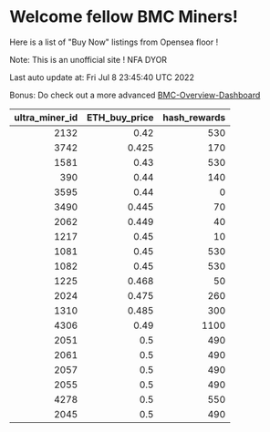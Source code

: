 # Welcome fellow BMC Miners!
Here is a list of "Buy Now" listings from Opensea floor !

Note: This is an unofficial site ! NFA DYOR

Last auto update at: Fri Jul  8 23:45:40 UTC 2022

Bonus: Do check out a more advanced [BMC-Overview-Dashboard](https://dune.com/defifunk/BMC-Overview-Dashboard)


|   ultra_miner_id |   ETH_buy_price |   hash_rewards |
|-----------------:|----------------:|---------------:|
|             2132 |           0.42  |            530 |
|             3742 |           0.425 |            170 |
|             1581 |           0.43  |            530 |
|              390 |           0.44  |            140 |
|             3595 |           0.44  |              0 |
|             3490 |           0.445 |             70 |
|             2062 |           0.449 |             40 |
|             1217 |           0.45  |             10 |
|             1081 |           0.45  |            530 |
|             1082 |           0.45  |            530 |
|             1225 |           0.468 |             50 |
|             2024 |           0.475 |            260 |
|             1310 |           0.485 |            300 |
|             4306 |           0.49  |           1100 |
|             2051 |           0.5   |            490 |
|             2061 |           0.5   |            490 |
|             2057 |           0.5   |            490 |
|             2055 |           0.5   |            490 |
|             4278 |           0.5   |            550 |
|             2045 |           0.5   |            490 |